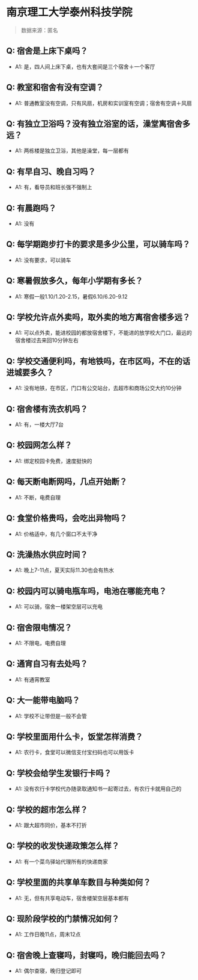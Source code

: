 # 南京理工大学泰州科技学院

> 数据来源：匿名

## Q: 宿舍是上床下桌吗？

- A1: 是，四人间上床下桌，也有大套间是三个宿舍＋一个客厅

## Q: 教室和宿舍有没有空调？

- A1: 普通教室没有空调，只有风扇，机房和实训室有空调；宿舍有空调＋风扇

## Q: 有独立卫浴吗？没有独立浴室的话，澡堂离宿舍多远？

- A1: 两栋楼是独立卫浴，其他是澡堂，每一层都有

## Q: 有早自习、晚自习吗？

- A1: 有，看导员和班长强不强制上

## Q: 有晨跑吗？

- A1: 没有

## Q: 每学期跑步打卡的要求是多少公里，可以骑车吗？

- A1: 没有要求，可以骑车

## Q: 寒暑假放多久，每年小学期有多长？

- A1: 寒假一般1.10/1.20-2.15，暑假6.10/6.20-9.12

## Q: 学校允许点外卖吗，取外卖的地方离宿舍楼多远？

- A1: 可以点外卖，能进校园的都放宿舍楼下，不能进的放学校大门口，最远的宿舍楼过去来回10分钟左右

## Q: 学校交通便利吗，有地铁吗，在市区吗，不在的话进城要多久？

- A1: 没有地铁，在市区，门口有公交站台，去超市和商场公交大约10分钟

## Q: 宿舍楼有洗衣机吗？

- A1: 有，一楼大厅7台

## Q: 校园网怎么样？

- A1: 绑定校园卡免费，速度挺快的

## Q: 每天断电断网吗，几点开始断？

- A1: 不断，电费自理

## Q: 食堂价格贵吗，会吃出异物吗？

- A1: 价格适中，有几个窗口不太干净

## Q: 洗澡热水供应时间？

- A1: 晚上7-11点，夏天实际11.30也会有热水

## Q: 校园内可以骑电瓶车吗，电池在哪能充电？

- A1: 可以骑，宿舍一楼架空层可以充电

## Q: 宿舍限电情况？

- A1: 不限电，电费自理

## Q: 通宵自习有去处吗？

- A1: 有通宵教室

## Q: 大一能带电脑吗？

- A1: 学校不让带但是一般不会管

## Q: 学校里面用什么卡，饭堂怎样消费？

- A1: 农行卡，食堂可以微信支付宝扫码也可以用饭卡

## Q: 学校会给学生发银行卡吗？

- A1: 没有农行卡学校代办随录取通知书一起寄过去，有农行卡就用自己的

## Q: 学校的超市怎么样？

- A1: 跟大超市同价，基本不打折

## Q: 学校的收发快递政策怎么样？

- A1: 有一个菜鸟驿站代理所有的快递商家

## Q: 学校里面的共享单车数目与种类如何？

- A1: 无，但有共享电动车，宿舍楼架空层基本都有

## Q: 现阶段学校的门禁情况如何？

- A1: 工作日晚11点，周末12点

## Q: 宿舍晚上查寝吗，封寝吗，晚归能回去吗？

- A1: 偶尔查寝，晚归登记即可

